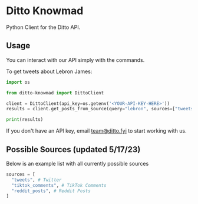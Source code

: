 # Ditto Knowmad

Python Client for the Ditto API.


## Usage

You can interact with our API simply with the commands.

To get tweets about Lebron James:
```python
import os

from ditto-knowmad import DittoClient

client = DittoClient(api_key=os.getenv('<YOUR-API-KEY-HERE>'))
results = client.get_posts_from_source(query="lebron", sources=["tweets"])

print(results)
```

If you don't have an API key, email team@ditto.fyi to start working with us.

## Possible Sources (updated 5/17/23)

Below is an example list with all currently possible sources
```python
sources = [
  "tweets", # Twitter
  "tiktok_comments", # TikTok Comments
  "reddit_posts", # Reddit Posts
]
```
